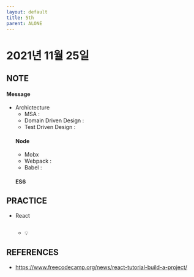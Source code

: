 ```yaml
---
layout: default
title: 5th
parent: ALONE
---
```


# 2021년 11월 25일

## NOTE
#### Message
- Archictecture
  - MSA :
  - Domain Driven Design :
  - Test Driven Design :
  #### Node
  - Mobx
  - Webpack :
  - Babel :
  #### ES6


## PRACTICE
- React
  ```bash

  ```
  - 💡

## REFERENCES
- https://www.freecodecamp.org/news/react-tutorial-build-a-project/

